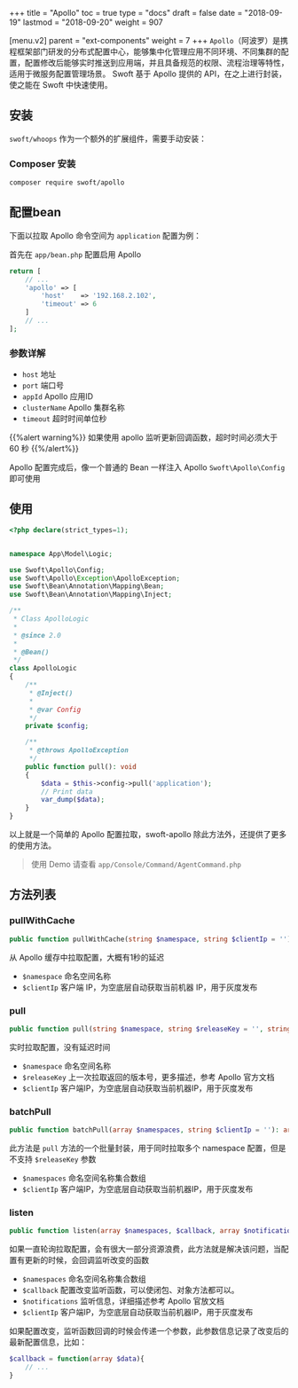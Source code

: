 +++
title = "Apollo"
toc = true
type = "docs"
draft = false
date = "2018-09-19"
lastmod = "2018-09-20"
weight = 907

[menu.v2]
  parent = "ext-components"
  weight = 7
+++
`Apollo`（阿波罗）是携程框架部门研发的分布式配置中心，能够集中化管理应用不同环境、不同集群的配置，配置修改后能够实时推送到应用端，并且具备规范的权限、流程治理等特性，适用于微服务配置管理场景。
Swoft 基于 Apollo 提供的 API，在之上进行封装，使之能在 Swoft 中快速使用。

## 安装

`swoft/whoops` 作为一个额外的扩展组件，需要手动安装：

### Composer 安装

```bash
composer require swoft/apollo
```

## 配置bean

下面以拉取 Apollo 命令空间为 `application` 配置为例：

首先在 `app/bean.php` 配置启用 Apollo

```php
return [
    // ...
    'apollo' => [
        'host'    => '192.168.2.102',
        'timeout' => 6
    ]
    // ...
];
```

### 参数详解

* `host` 地址
* `port` 端口号
* `appId` Apollo 应用ID
* `clusterName` Apollo 集群名称
* `timeout` 超时时间单位秒

{{%alert warning%}}
如果使用 apollo 监听更新回调函数，超时时间必须大于 60 秒
{{%/alert%}}

Apollo 配置完成后，像一个普通的 Bean 一样注入 Apollo `Swoft\Apollo\Config` 即可使用

## 使用

```php
<?php declare(strict_types=1);


namespace App\Model\Logic;

use Swoft\Apollo\Config;
use Swoft\Apollo\Exception\ApolloException;
use Swoft\Bean\Annotation\Mapping\Bean;
use Swoft\Bean\Annotation\Mapping\Inject;

/**
 * Class ApolloLogic
 *
 * @since 2.0
 *
 * @Bean()
 */
class ApolloLogic
{
    /**
     * @Inject()
     *
     * @var Config
     */
    private $config;

    /**
     * @throws ApolloException
     */
    public function pull(): void
    {
        $data = $this->config->pull('application');
        // Print data
        var_dump($data);
    }
}
```

以上就是一个简单的 Apollo 配置拉取，swoft-apollo 除此方法外，还提供了更多的使用方法。

> 使用 Demo 请查看 `app/Console/Command/AgentCommand.php`

## 方法列表

### pullWithCache

```php
public function pullWithCache(string $namespace, string $clientIp = ''): array
```

从 Apollo 缓存中拉取配置，大概有1秒的延迟

* `$namespace` 命名空间名称
* `$clientIp` 客户端 IP，为空底层自动获取当前机器 IP，用于灰度发布

### pull

```php
public function pull(string $namespace, string $releaseKey = '', string $clientIp = ''): array
```

实时拉取配置，没有延迟时间

* `$namespace` 命名空间名称
* `$releaseKey` 上一次拉取返回的版本号，更多描述，参考 Apollo 官方文档
* `$clientIp` 客户端IP，为空底层自动获取当前机器IP，用于灰度发布

### batchPull

```php
public function batchPull(array $namespaces, string $clientIp = ''): array
```

此方法是 `pull` 方法的一个批量封装，用于同时拉取多个 namespace 配置，但是不支持 `$releaseKey` 参数

* `$namespaces` 命名空间名称集合数组
* `$clientIp` 客户端IP，为空底层自动获取当前机器IP，用于灰度发布

### listen

```php
public function listen(array $namespaces, $callback, array $notifications = [], string $clientIp = ''): void
```

如果一直轮询拉取配置，会有很大一部分资源浪费，此方法就是解决该问题，当配置有更新的时候，会回调监听改变的函数

* `$namespaces` 命名空间名称集合数组
* `$callback` 配置改变监听函数，可以使闭包、对象方法都可以。
* `$notifications` 监听信息，详细描述参考 Apollo 官放文档
* `$clientIp` 客户端IP，为空底层自动获取当前机器IP，用于灰度发布

如果配置改变，监听函数回调的时候会传递一个参数，此参数信息记录了改变后的最新配置信息，比如：

```php
$callback = function(array $data){
    // ...
}
```
